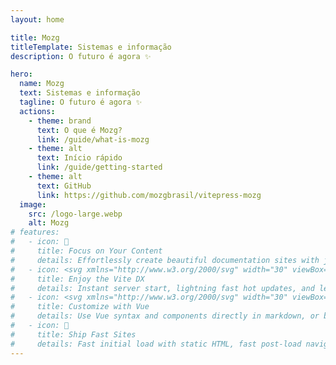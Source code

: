 ```yaml
---
layout: home

title: Mozg
titleTemplate: Sistemas e informação
description: O futuro é agora ✨

hero:
  name: Mozg
  text: Sistemas e informação
  tagline: O futuro é agora ✨
  actions:
    - theme: brand
      text: O que é Mozg?
      link: /guide/what-is-mozg
    - theme: alt
      text: Início rápido
      link: /guide/getting-started
    - theme: alt
      text: GitHub
      link: https://github.com/mozgbrasil/vitepress-mozg
  image:
    src: /logo-large.webp
    alt: Mozg
# features:
#   - icon: 📝
#     title: Focus on Your Content
#     details: Effortlessly create beautiful documentation sites with just markdown.
#   - icon: <svg xmlns="http://www.w3.org/2000/svg" width="30" viewBox="0 0 256 256.32"><defs><linearGradient id="a" x1="-.828%" x2="57.636%" y1="7.652%" y2="78.411%"><stop offset="0%" stop-color="#41D1FF"/><stop offset="100%" stop-color="#BD34FE"/></linearGradient><linearGradient id="b" x1="43.376%" x2="50.316%" y1="2.242%" y2="89.03%"><stop offset="0%" stop-color="#FFEA83"/><stop offset="8.333%" stop-color="#FFDD35"/><stop offset="100%" stop-color="#FFA800"/></linearGradient></defs><path fill="url(#a)" d="M255.153 37.938 134.897 252.976c-2.483 4.44-8.862 4.466-11.382.048L.875 37.958c-2.746-4.814 1.371-10.646 6.827-9.67l120.385 21.517a6.537 6.537 0 0 0 2.322-.004l117.867-21.483c5.438-.991 9.574 4.796 6.877 9.62Z"/><path fill="url(#b)" d="M185.432.063 96.44 17.501a3.268 3.268 0 0 0-2.634 3.014l-5.474 92.456a3.268 3.268 0 0 0 3.997 3.378l24.777-5.718c2.318-.535 4.413 1.507 3.936 3.838l-7.361 36.047c-.495 2.426 1.782 4.5 4.151 3.78l15.304-4.649c2.372-.72 4.652 1.36 4.15 3.788l-11.698 56.621c-.732 3.542 3.979 5.473 5.943 2.437l1.313-2.028 72.516-144.72c1.215-2.423-.88-5.186-3.54-4.672l-25.505 4.922c-2.396.462-4.435-1.77-3.759-4.114l16.646-57.705c.677-2.35-1.37-4.583-3.769-4.113Z"/></svg>
#     title: Enjoy the Vite DX
#     details: Instant server start, lightning fast hot updates, and leverage Vite ecosystem plugins.
#   - icon: <svg xmlns="http://www.w3.org/2000/svg" width="30" viewBox="0 0 256 220.8"><path fill="#41B883" d="M204.8 0H256L128 220.8 0 0h97.92L128 51.2 157.44 0h47.36Z"/><path fill="#41B883" d="m0 0 128 220.8L256 0h-51.2L128 132.48 50.56 0H0Z"/><path fill="#35495E" d="M50.56 0 128 133.12 204.8 0h-47.36L128 51.2 97.92 0H50.56Z"/></svg>
#     title: Customize with Vue
#     details: Use Vue syntax and components directly in markdown, or build custom themes with Vue.
#   - icon: 🚀
#     title: Ship Fast Sites
#     details: Fast initial load with static HTML, fast post-load navigation with client-side routing.
---
```


<style>
  :root {
    --vp-home-hero-name-color: transparent;
    --vp-home-hero-name-background: -webkit-linear-gradient(
      120deg,
      #bd34fe 30%,
      #41d1ff
    );

    --vp-home-hero-image-background-image: linear-gradient(
      -45deg,
      #bd34fe 50%,
      #47caff 50%
    );
    --vp-home-hero-image-filter: blur(44px);
  }

  @media (min-width: 640px) {
    :root {
      --vp-home-hero-image-filter: blur(56px);
    }
  }

  @media (min-width: 960px) {
    :root {
      --vp-home-hero-image-filter: blur(68px);
    }
  }
</style>

<!-- mozg -->

<style>
  /*  Fix: "flash of unstyled content" (FOUC). */
  [class^='mozg-'] {
    visibility: hidden;
  }

  [class^='mozg-']:defined {
    visibility: visible;
  }
</style>

<!-- mozg-components -->

<!-- Social Links -->

<style>
  i {
    cursor: pointer;
    font-size: 4rem; /* Ajuste o tamanho do ícone conforme necessário */
    margin: 10px;
    transition: transform 0.3s ease, box-shadow 0.3s ease;
    display: inline-block; /* Adiciona display: inline-block */
  }

  i:hover {
    transform: scale(1.2);
    box-shadow: 0 0 20px 5px rgba(0, 255, 255, 0.7),
      0 0 40px 10px rgba(0, 255, 255, 0.6), 0 0 60px 15px rgba(0, 255, 255, 0.5);
  }

  /* Animação de brilho */
  @keyframes glowPulse {
    0% {
      box-shadow: 0 0 10px 5px rgba(0, 255, 255, 0.5),
        0 0 20px 10px rgba(0, 255, 255, 0.3),
        0 0 30px 15px rgba(0, 255, 255, 0.2);
    }
    50% {
      box-shadow: 0 0 20px 10px rgba(0, 255, 255, 1),
        0 0 40px 15px rgba(0, 255, 255, 0.8),
        0 0 60px 20px rgba(0, 255, 255, 0.6);
    }
    100% {
      box-shadow: 0 0 10px 5px rgba(0, 255, 255, 0.5),
        0 0 20px 10px rgba(0, 255, 255, 0.3),
        0 0 30px 15px rgba(0, 255, 255, 0.2);
    }
  }

  i:hover {
    transform: scale(1.2);
    animation: glowPulse 1.5s infinite alternate;
  }

  .icons-container {
    display: flex;
    flex-wrap: wrap;
    justify-content: center;
    align-items: center;
    width: 100%;
    height: 100%;
    padding: 20px;
    box-sizing: border-box;
  }

  .icons-container i {
    margin-bottom: 20px;
    flex-basis: calc(25% - 20px); /* Ajusta o tamanho base dos ícones */
    flex-grow: 1; /* Permite que os ícones cresçam para preencher o espaço disponível */
  }
</style>

<div class="icons-container">
 
  <!-- https://fontawesome.com/icons -->
  <a href="https://wa.me/5511977072339?text=%7B%22nome%22%3A%20%22Jo%C3%A3o%22%2C%20%22mensagem%22%3A%20%22Gostaria%20de%20saber%20mais%20sobre%20os%20seus%20servi%C3%A7os.%22%7D" target="_blank">
    <i class="fa-brands fa-whatsapp fa-2xl"></i>
  </a>
  <a href="https://github.com/mozgbrasil" target="_blank">
    <i class="fa-brands fa-github fa-2xl"></i>
  </a>
  <a href="https://www.linkedin.com/in/mozgbrasil/" target="_blank">
    <i class="fa-brands fa-linkedin fa-2xl"></i>
  </a>
  <a href="https://web.facebook.com/mozgbrasil/" target="_blank">
    <i class="fa-brands fa-facebook fa-2xl"></i>
  </a>
  <a href="https://www.instagram.com/mozgbrasil" target="_blank">
    <i class="fa-brands fa-instagram fa-2xl"></i>
  </a>
  <a href="https://www.youtube.com/@mozgbrasil" target="_blank">
    <i class="fa-brands fa-youtube fa-2xl"></i>
  </a>
  <a href="https://x.com/mozgbrasil" target="_blank">
    <i class="fa-brands fa-twitter fa-2xl"></i>
  </a>
   <a href="https://mozgbrasil.wordpress.com/" target="_blank">
    <i class="fa-brands fa-wordpress fa-2xl"></i>
  </a>
  <a href="https://www.npmjs.com/~mozg" target="_blank">
    <i class="fa-brands fa-npm fa-2xl"></i>
  </a>
  <a href="https://gitlab.com/mozgbrasil" target="_blank">
     <i class="fa-brands fa-gitlab fa-2xl"></i>
  </a>
  <a href="https://mozg.com.br/sitemap.xml" target="_blank">
     <i class="fa-solid fa-sitemap fa-2xl"></i>
  </a>
</div>

<!-- Social Links -->

<style>
  

  mozg-google-sign-in {
    display: flex;
    flex-wrap: wrap;
    justify-content: center;
    align-items: center;
    width: 100%;
    height: 100%;
    padding: 20px;
    box-sizing: border-box;
  }

 
</style>

<mozg-google-sign-in></mozg-google-sign-in>
